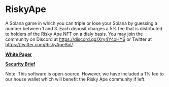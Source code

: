 # RiskyApe
A Solana game in which you can triple or lose your Solana by guessing a number between 1 and 3. Each deposit charges a 5% fee that is distributed to holders of the Risky Ape NFT on a dialy basis. You may join the community on Discord at https://discord.gg/Xry4Y4xHY6 or Twitter at https://twitter.com/RiskyApeSol/.

[**White Paper**](https://github.com/RiskyDev/RiskyApe/blob/main/WhitePaper.md)

[**Security Brief**](https://github.com/RiskyDev/RiskyApe/blob/main/SecurityBrief.md)

Note: This software is open-source. However, we have included a 1% fee to our house wallet which will benefit the Risky Ape community if left.
